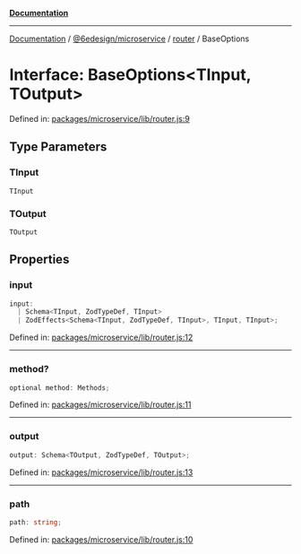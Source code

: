 [**Documentation**](../../../../README.md)

***

[Documentation](../../../../README.md) / [@6edesign/microservice](../../README.md) / [router](../README.md) / BaseOptions

# Interface: BaseOptions&lt;TInput, TOutput&gt;

Defined in: [packages/microservice/lib/router.js:9](https://github.com/6eDesign/core/blob/ef308ef1da0dfc861a9d63a636d6f4c2bde822f8/packages/microservice/lib/router.js#L9)

## Type Parameters

### TInput

`TInput`

### TOutput

`TOutput`

## Properties

### input

```ts
input: 
  | Schema<TInput, ZodTypeDef, TInput>
  | ZodEffects<Schema<TInput, ZodTypeDef, TInput>, TInput, TInput>;
```

Defined in: [packages/microservice/lib/router.js:12](https://github.com/6eDesign/core/blob/ef308ef1da0dfc861a9d63a636d6f4c2bde822f8/packages/microservice/lib/router.js#L12)

***

### method?

```ts
optional method: Methods;
```

Defined in: [packages/microservice/lib/router.js:11](https://github.com/6eDesign/core/blob/ef308ef1da0dfc861a9d63a636d6f4c2bde822f8/packages/microservice/lib/router.js#L11)

***

### output

```ts
output: Schema<TOutput, ZodTypeDef, TOutput>;
```

Defined in: [packages/microservice/lib/router.js:13](https://github.com/6eDesign/core/blob/ef308ef1da0dfc861a9d63a636d6f4c2bde822f8/packages/microservice/lib/router.js#L13)

***

### path

```ts
path: string;
```

Defined in: [packages/microservice/lib/router.js:10](https://github.com/6eDesign/core/blob/ef308ef1da0dfc861a9d63a636d6f4c2bde822f8/packages/microservice/lib/router.js#L10)
